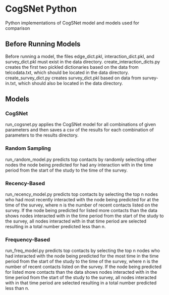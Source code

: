 # CogSNet Python
Python implementations of CogSNet model and models used for comparison

## Before Running Models
Before running a model, the files edge_dict.pkl, interaction_dict.pkl, and survey_dict.pkl must exist in the data directory. create_interaction_dicts.py creates the first two pickled dictionaries based on the data from telcodata.txt, which should be located in the data directory. create_survey_dict.py creates survey_dict.pkl based on data from survey-in.txt, which should also be located in the data directory.

## Models

### CogSNet
run_cogsnet.py applies the CogSNet model for all combinations of given parameters and then saves a csv of the results for each combination of parameters to the results directory.

### Random Sampling
run_random_model.py predicts top contacts by randomly selecting other nodes the node being predicted for had any interaction with in the time period from the start of the study to the time of the survey.

### Recency-Based
run_recency_model.py predicts top contacts by selecting the top n nodes who had most recently interacted with the node being predicted for at the time of the survey, where n is the number of recent contacts listed on the survey. If the node being predicted for listed more contacts than the data shows nodes interacted with in the time period from the start of the study to the survey, all nodes interacted with in that time period are selected resulting in a total number predicted less than n.

### Frequency-Based
run_freq_model.py predicts top contacts by selecting the top n nodes who had interacted with the node being predicted for the most time in the time period from the start of the study to the time of the survey, where n is the number of recent contacts listed on the survey. If the node being predicted for listed more contacts than the data shows nodes interacted with in the time period from the start of the study to the survey, all nodes interacted with in that time period are selected resulting in a total number predicted less than n.